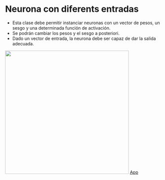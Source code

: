 # Neurona con diferents entradas
*    Esta clase debe permitir instanciar neuronas con un vector de pesos, un sesgo y una determinada función de activación.
*   Se podrán cambiar los pesos y el sesgo a posteriori.
*    Dado un vector de entrada, la neurona debe ser capaz de dar la salida adecuada.
<img width="400px" src="https://drive.google.com/uc?id=1yPvYVpofRNRHwF6g48rRokNV1spHc3as">
<a href="https://mortdur-neurona-app-rzt9li.streamlit.app">App</a>
